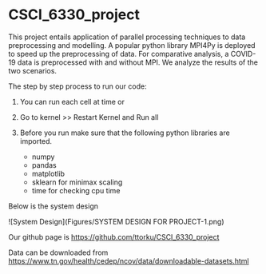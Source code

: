 # CSCI_6330_project

This project entails application of parallel processing techniques to data preprocessing and modelling.
A popular python library MPI4Py is deployed to speed up the preprocessing of data. For comparative analysis, 
a COVID-19 data is preprocessed with and without MPI. We analyze the results of the two scenarios.

The step by step process to run our code:

1. You can run each cell at time or

2. Go to kernel >> Restart Kernel and Run all

3. Before you run make sure that the following python libraries are imported.
   - numpy
   - pandas
   - matplotlib
   - sklearn for minimax scaling
   - time for checking cpu time




Below is the system design

![System Design](Figures/SYSTEM DESIGN FOR PROJECT-1.png)


Our github page is https://github.com/ttorku/CSCI_6330_project

Data can be downloaded from https://www.tn.gov/health/cedep/ncov/data/downloadable-datasets.html
